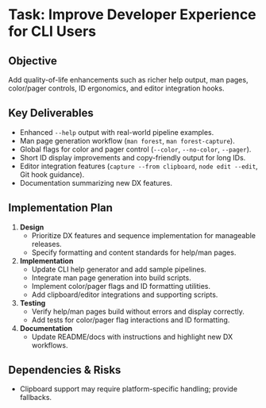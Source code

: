 # Task: Improve Developer Experience for CLI Users

## Objective
Add quality-of-life enhancements such as richer help output, man pages, color/pager controls, ID ergonomics, and editor integration hooks.

## Key Deliverables
- Enhanced `--help` output with real-world pipeline examples.
- Man page generation workflow (`man forest`, `man forest-capture`).
- Global flags for color and pager control (`--color`, `--no-color`, `--pager`).
- Short ID display improvements and copy-friendly output for long IDs.
- Editor integration features (`capture --from clipboard`, `node edit --edit`, Git hook guidance).
- Documentation summarizing new DX features.

## Implementation Plan
1. **Design**
   - Prioritize DX features and sequence implementation for manageable releases.
   - Specify formatting and content standards for help/man pages.
2. **Implementation**
   - Update CLI help generator and add sample pipelines.
   - Integrate man page generation into build scripts.
   - Implement color/pager flags and ID formatting utilities.
   - Add clipboard/editor integrations and supporting scripts.
3. **Testing**
   - Verify help/man pages build without errors and display correctly.
   - Add tests for color/pager flag interactions and ID formatting.
4. **Documentation**
   - Update README/docs with instructions and highlight new DX workflows.

## Dependencies & Risks
- Clipboard support may require platform-specific handling; provide fallbacks.
